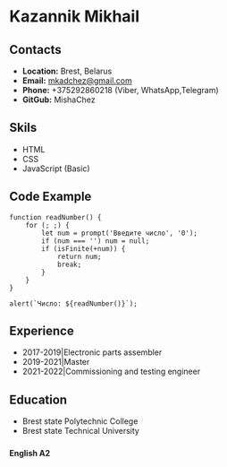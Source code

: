 # Kazannik Mikhail 

###

## Contacts
+ **Location:** Brest, Belarus
+ **Email:** mkadchez@gmail.com
+ **Phone:** +375292860218 (Viber, WhatsApp,Telegram)
+ **GitGub:** MishaChez 

###

## Skils
+ HTML
+ CSS
+ JavaScript (Basic)

###

## Code Example

    function readNumber() {
        for (; ;) {
            let num = prompt('Введите число', '0');
            if (num === '') num = null;
            if (isFinite(+num)) {
                return num;
                break;
            }
        }
    }

    alert(`Число: ${readNumber()}`);
    
###

## Experience

+ 2017-2019|Electronic parts assembler
+ 2019-2021|Master
+ 2021-2022|Сommissioning and testing engineer

###

## Education

+ Brest state Polytechnic College 
+ Brest state Technical University

###

**English A2**
